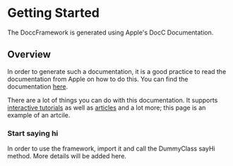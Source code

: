 # Getting Started

The DoccFramework is generated using Apple's DocC Documentation. 

## Overview

In order to generate such a documentation, it is a good practice to read the documentation from Apple on how to do this. You can find the documentation 
[here](https://developer.apple.com/documentation/xcode/adding-supplemental-content-to-a-documentation-catalog).

There are a lot of things you can do with this documentation. It supports [interactive tutorials](https://developer.apple.com/documentation/docc/tutorials) as well as [articles](https://developer.apple.com/documentation/xcode/adding-supplemental-content-to-a-documentation-catalog) and a lot more; 
this page is an example of an artcile.

### Start saying hi
In order to use the framework, import it and call the DummyClass sayHi method. More details will be added here.

